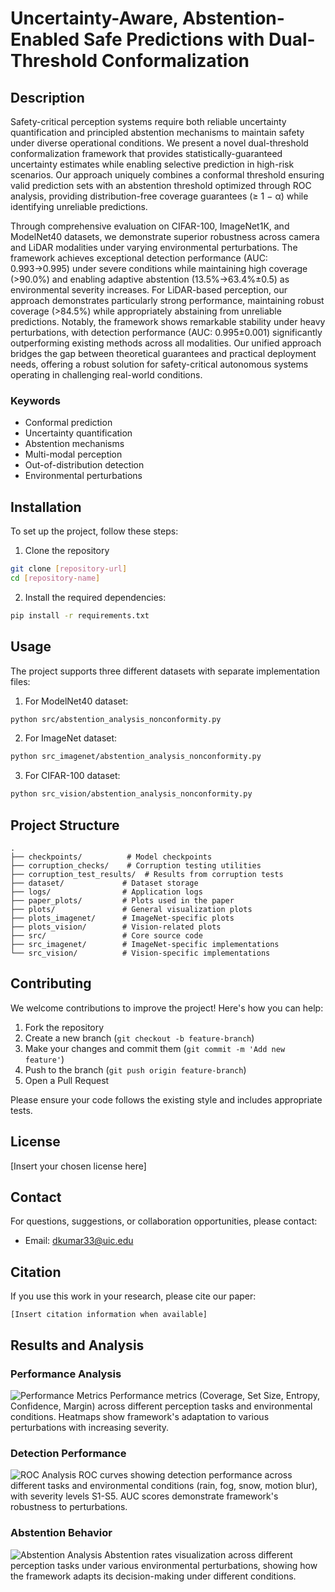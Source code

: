 # Uncertainty-Aware, Abstention-Enabled Safe Predictions with Dual-Threshold Conformalization

## Description
Safety-critical perception systems require both reliable uncertainty quantification and principled abstention mechanisms to maintain safety under diverse operational conditions. We present a novel dual-threshold conformalization framework that provides statistically-guaranteed uncertainty estimates while enabling selective prediction in high-risk scenarios. Our approach uniquely combines a conformal threshold ensuring valid prediction sets with an abstention threshold optimized through ROC analysis, providing distribution-free coverage guarantees (≥ 1 − α) while identifying unreliable predictions.

Through comprehensive evaluation on CIFAR-100, ImageNet1K, and ModelNet40 datasets, we demonstrate superior robustness across camera and LiDAR modalities under varying environmental perturbations. The framework achieves exceptional detection performance (AUC: 0.993→0.995) under severe conditions while maintaining high coverage (>90.0%) and enabling adaptive abstention (13.5%→63.4%±0.5) as environmental severity increases. For LiDAR-based perception, our approach demonstrates particularly strong performance, maintaining robust coverage (>84.5%) while appropriately abstaining from unreliable predictions. Notably, the framework shows remarkable stability under heavy perturbations, with detection performance (AUC: 0.995±0.001) significantly outperforming existing methods across all modalities. Our unified approach bridges the gap between theoretical guarantees and practical deployment needs, offering a robust solution for safety-critical autonomous systems operating in challenging real-world conditions.

### Keywords
- Conformal prediction
- Uncertainty quantification
- Abstention mechanisms
- Multi-modal perception
- Out-of-distribution detection
- Environmental perturbations

## Installation
To set up the project, follow these steps:

1. Clone the repository
```bash
git clone [repository-url]
cd [repository-name]
```

2. Install the required dependencies:
```bash
pip install -r requirements.txt
```

## Usage
The project supports three different datasets with separate implementation files:

1. For ModelNet40 dataset:
```bash
python src/abstention_analysis_nonconformity.py
```

2. For ImageNet dataset:
```bash
python src_imagenet/abstention_analysis_nonconformity.py
```

3. For CIFAR-100 dataset:
```bash
python src_vision/abstention_analysis_nonconformity.py
```

## Project Structure
```
.
├── checkpoints/          # Model checkpoints
├── corruption_checks/    # Corruption testing utilities
├── corruption_test_results/  # Results from corruption tests
├── dataset/             # Dataset storage
├── logs/                # Application logs
├── paper_plots/         # Plots used in the paper
├── plots/               # General visualization plots
├── plots_imagenet/      # ImageNet-specific plots
├── plots_vision/        # Vision-related plots
├── src/                 # Core source code
├── src_imagenet/        # ImageNet-specific implementations
└── src_vision/          # Vision-specific implementations
```

## Contributing
We welcome contributions to improve the project! Here's how you can help:

1. Fork the repository
2. Create a new branch (`git checkout -b feature-branch`)
3. Make your changes and commit them (`git commit -m 'Add new feature'`)
4. Push to the branch (`git push origin feature-branch`)
5. Open a Pull Request

Please ensure your code follows the existing style and includes appropriate tests.

## License
[Insert your chosen license here]

## Contact
For questions, suggestions, or collaboration opportunities, please contact:
- Email: dkumar33@uic.edu

## Citation
If you use this work in your research, please cite our paper:
```
[Insert citation information when available]
```

## Results and Analysis

### Performance Analysis
![Performance Metrics](./result_plot/Fig1.png)
Performance metrics (Coverage, Set Size, Entropy, Confidence, Margin) across different perception tasks and environmental conditions. Heatmaps show framework's adaptation to various perturbations with increasing severity.

### Detection Performance
![ROC Analysis](./result_plot/Fig2.png)
ROC curves showing detection performance across different tasks and environmental conditions (rain, fog, snow, motion blur), with severity levels S1-S5. AUC scores demonstrate framework's robustness to perturbations.

### Abstention Behavior
![Abstention Analysis](./result_plot/Fig3.png)
Abstention rates visualization across different perception tasks under various environmental perturbations, showing how the framework adapts its decision-making under different conditions. 